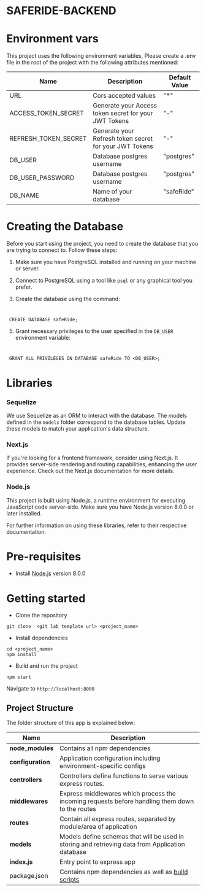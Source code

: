 # SAFERIDE-BACKEND


# Environment vars
This project uses the following environment variables, Please create a .env file in the root of the project with the following attributes mentioned:

| Name                          | Description                         | Default Value                                  |
| ----------------------------- | ------------------------------------| -----------------------------------------------|
|URL                           | Cors accepted values                | "*"                                            |
|ACCESS_TOKEN_SECRET                           | Generate your Access token secret for your JWT Tokens               | "-"                                            |
|REFRESH_TOKEN_SECRET                             | Generate your Refresh token secret for your JWT Tokens               | "-"                                            |
|DB_USER                           | Database postgres username               | "postgres"                                            |
|DB_USER_PASSWORD                           | Database postgres username                | "postgres"                                            |
|DB_NAME                           | Name of your database               | "safeRide"                                            |

# Creating the Database
Before you start using the project, you need to create the database that you are trying to connect to. Follow these steps:

1. Make sure you have PostgreSQL installed and running on your machine or server.

2. Connect to PostgreSQL using a tool like `psql` or any graphical tool you prefer.

3. Create the database using the command:
#  
     CREATE DATABASE safeRide;

5. Grant necessary privileges to the user specified in the `DB_USER` environment variable:
#
     GRANT ALL PRIVILEGES ON DATABASE safeRide TO <DB_USER>;

# Libraries
### Sequelize
We use Sequelize as an ORM to interact with the database. The models defined in the `models` folder correspond to the database tables. Update these models to match your application's data structure.

### Next.js
If you're looking for a frontend framework, consider using Next.js. It provides server-side rendering and routing capabilities, enhancing the user experience. Check out the Next.js documentation for more details.

### Node.js
This project is built using Node.js, a runtime environment for executing JavaScript code server-side. Make sure you have Node.js version 8.0.0 or later installed.

For further information on using these libraries, refer to their respective documentation.

# Pre-requisites
- Install [Node.js](https://nodejs.org/en/) version 8.0.0


# Getting started
- Clone the repository
```
git clone  <git lab template url> <project_name>
```
- Install dependencies
```
cd <project_name>
npm install
```
- Build and run the project
```
npm start
```
  Navigate to `http://localhost:8000`

## Project Structure
The folder structure of this app is explained below:

| Name | Description |
| ------------------------ | --------------------------------------------------------------------------------------------- |
| **node_modules**         | Contains all  npm dependencies                                                            |
| **configuration**        | Application configuration including environment-specific configs 
| **controllers**          | Controllers define functions to serve various express routes. 
| **middlewares**          | Express middlewares which process the incoming requests before handling them down to the routes
| **routes**               | Contain all express routes, separated by module/area of application                       
| **models**               | Models define schemas that will be used in storing and retrieving data from Application database  |
| **index.js**               | Entry point to express app                                                               |
| package.json             | Contains npm dependencies as well as [build scripts](#what-if-a-library-isnt-on-definitelytyped)   | 
